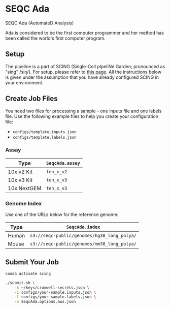 # SEQC Ada

SEQC Ada (AutomateD Analysis)

Ada is considered to be the first computer programmer and her method has been called the world's first computer program.

## Setup

The pipeline is a part of SCING (Single-Cell pIpeliNe Garden; pronounced as "sing" /siŋ/). For setup, please refer to [this page](https://github.com/hisplan/scing). All the instructions below is given under the assumption that you have already configured SCING in your environment.

## Create Job Files

You need two files for processing a sample - one inputs file and one labels file. Use the following example files to help you create your configuration file:

- `configs/template.inputs.json`
- `configs/template.labels.json`

### Assay

Type         | `SeqcAda.assay`
------------ | -----------------------------------------------------------------------------
10x v2 Kit   | `ten_x_v2`
10x v3 Kit   | `ten_x_v3`
10x NextGEM  | `ten_x_v3`

### Genome Index

Use one of the URLs below for the reference genome:

Type   | `SeqcAda.index`
------ | ---------------------------------------------
Human  | `s3://seqc-public/genomes/hg38_long_polya/`
Mouse  | `s3://seqc-public/genomes/mm38_long_polya/`

## Submit Your Job

```bash
conda activate scing

./submit.sh \
    -k ~/keys/cromwell-secrets.json \
    -i configs/your-sample.inputs.json \
    -l configs/your-sample.labels.json \
    -o SeqcAda.options.aws.json
```
